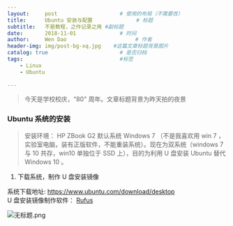 ```yaml
---
layout:     post                    # 使用的布局（不需要改）
title:      Ubuntu 安装与配置              # 标题 
subtitle:   不是教程，之作记录之用 #副标题
date:       2018-11-01              # 时间
author:     Wen Dao                      # 作者
header-img: img/post-bg-xq.jpg    #这篇文章标题背景图片
catalog: true                       # 是否归档
tags:                               #标签
    - Linux
    - Ubuntu
    
---
```


> 今天是学校校庆，“80" 周年。文章标题背景为昨天拍的夜景
### Ubuntu 系统的安装
> 安装环境： HP ZBook G2 默认系统 Windows 7 （不是我喜欢用 win 7 ，实验室电脑，装有正版软件，不能重装系统）。现在为双系统（windows 7 与 10 共存，win10 单独位于 SSD 上），目的为利用 U 盘安装 Ubuntu 替代 Windows 10 。  
1. 下载系统，制作 U 盘安装镜像  

系统下载地址: https://www.ubuntu.com/download/desktop  
U 盘安装镜像制作软件： [Rufus](https://rufus.ie/en_IE.html)

![无标题.png](https://i.loli.net/2018/11/01/5bda81b1bd6c2.png)
